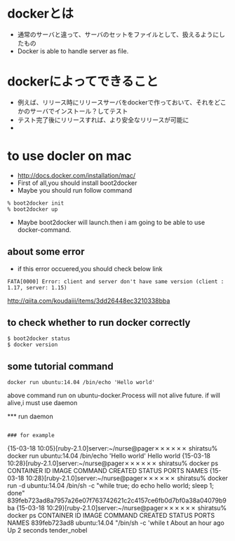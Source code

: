 # dockerとは
* 通常のサーバと違って、サーバのセットをファイルとして、扱えるようにしたもの
* Docker is able to handle server as file.

# dockerによってできること
* 例えば、リリース時にリリースサーバをdockerで作っておいて、それをどこかのサーバでインストール？してテスト
* テスト完了後にリリースすれば、より安全なリリースが可能に
* 

# to use docler on mac
* http://docs.docker.com/installation/mac/
* First of all,you should install boot2docker
* Maybe you should run follow command
```
% boot2docker init
% boot2docker up
```
* Maybe boot2docker will launch.then i am going to be able to use docker-command.

## about some error
* if this error occuered,you should check below link 
```
FATA[0000] Error: client and server don't have same version (client : 1.17, server: 1.15)
```
http://qiita.com/koudaiii/items/3dd26448ec3210338bba

## to check whether to run docker correctly
```
$ boot2docker status
$ docker version
```

## some tutorial command
```
docker run ubuntu:14.04 /bin/echo 'Hello world'
```
above command run on ubuntu-docker.Process will not alive future.
if will alive,i must use daemon

*** run daemon
```

### for example
```
{15-03-18 10:05}[ruby-2.1.0]server:~/nurse@pager✗✗✗✗✗✗ shiratsu% docker run ubuntu:14.04 /bin/echo 'Hello world'
Hello world
{15-03-18 10:28}[ruby-2.1.0]server:~/nurse@pager✗✗✗✗✗✗ shiratsu% docker ps
CONTAINER ID        IMAGE               COMMAND             CREATED             STATUS              PORTS               NAMES
{15-03-18 10:28}[ruby-2.1.0]server:~/nurse@pager✗✗✗✗✗✗ shiratsu% docker run -d ubuntu:14.04 /bin/sh -c "while true; do echo hello world; sleep 1; done"
839feb723ad8a7957a26e07f763742621c2c4157ce6fb0d7bf0a38a04079b9ba
{15-03-18 10:29}[ruby-2.1.0]server:~/nurse@pager✗✗✗✗✗✗ shiratsu% docker ps
CONTAINER ID        IMAGE               COMMAND                CREATED             STATUS              PORTS               NAMES
839feb723ad8        ubuntu:14.04        "/bin/sh -c 'while t   About an hour ago   Up 2 seconds                            tender_nobel
```

```


